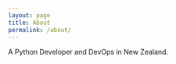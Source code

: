 ```yaml
---
layout: page
title: About
permalink: /about/
---
```


A Python Developer and DevOps in New Zealand.
